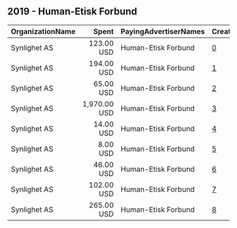 ## 2019 - Human-Etisk Forbund 
|OrganizationName|Spent|PayingAdvertiserNames|CreativeUrls|Impressions|Genders|AgeBrackets|CountryCodes|BillingAddresses|CandidateBallotInformation|
|:---|---:|:---|:---|---:|:---|:---|:---|:---|:---|
|Synlighet AS|123.00 USD|Human-Etisk Forbund|[0](https://www.snap.com/political-ads/asset/6c12eaa93bc3735f91d991840432d919cb114c266ce32747d04ae5ab64078d61?mediaType=mp4)|48,273||18+|norway|"Møllendalsveien 1a,Bergen,5009,NO"||
|Synlighet AS|194.00 USD|Human-Etisk Forbund|[1](https://www.snap.com/political-ads/asset/727231c70241bc24fc4b74420bd31e5e7efaf484d8e42127bb3b83c90de6e89d?mediaType=png)|28,684||18+|norway|"Møllendalsveien 1a,Bergen,5009,NO"||
|Synlighet AS|65.00 USD|Human-Etisk Forbund|[2](https://www.snap.com/political-ads/asset/11616dfe02b291add0e8a2c801105c8c2b67c335f3de81b57a93976e449b1c3b?mediaType=mp4)|25,167||18+|norway|"Møllendalsveien 1a,Bergen,5009,NO"||
|Synlighet AS|1,970.00 USD|Human-Etisk Forbund|[3](https://www.snap.com/political-ads/asset/804c10b86cada26c929630dad83f1ae5ae370f4a011422cb563fa6945bc2ef60?mediaType=mp4)|690,179||18+|norway|"Møllendalsveien 1a,Bergen,5009,NO"||
|Synlighet AS|14.00 USD|Human-Etisk Forbund|[4](https://www.snap.com/political-ads/asset/5e43be9ca5713bd0ba39990e2414a0dfdea72d54ded562d2047895f93a742fcf?mediaType=mp4)|6,145||18+|norway|"Møllendalsveien 1a,Bergen,5009,NO"||
|Synlighet AS|8.00 USD|Human-Etisk Forbund|[5](https://www.snap.com/political-ads/asset/d32d94df7441f6bf125e592627caa9d2b3120a04b27e7fb7b8f0a2652077b192?mediaType=mp4)|3,367||18+|norway|"Møllendalsveien 1a,Bergen,5009,NO"||
|Synlighet AS|46.00 USD|Human-Etisk Forbund|[6](https://www.snap.com/political-ads/asset/8372d544d8e2c26efcb18a8141df3c3aa88c0e4e69324b3695d5ffa111cd780f?mediaType=mp4)|19,755||18+|norway|"Møllendalsveien 1a,Bergen,5009,NO"||
|Synlighet AS|102.00 USD|Human-Etisk Forbund|[7](https://www.snap.com/political-ads/asset/1d373e7002ac1c724e52c69bd286126afb23d182952302ae090fce1a2228316f?mediaType=mp4)|38,471||18+|norway|"Møllendalsveien 1a,Bergen,5009,NO"||
|Synlighet AS|265.00 USD|Human-Etisk Forbund|[8](https://www.snap.com/political-ads/asset/727231c70241bc24fc4b74420bd31e5e7efaf484d8e42127bb3b83c90de6e89d?mediaType=png)|38,822||18+|norway|"Møllendalsveien 1a,Bergen,5009,NO"||
